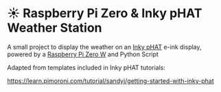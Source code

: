 # :sunny: Raspberry Pi Zero & Inky pHAT Weather Station

A small project to display the weather on an [Inky pHAT](https://shop.pimoroni.com/products/inky-phat?variant=12549254217811) e-ink display, powered by a [Raspberry Pi Zero W](https://www.raspberrypi.org/products/raspberry-pi-zero-w/) and Python Script

Adapted from templates included in Inky pHAT tutorials:

https://learn.pimoroni.com/tutorial/sandyj/getting-started-with-inky-phat
